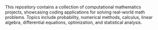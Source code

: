 This repository contains a collection of computational mathematics projects, showcasing coding applications for solving real-world math problems. Topics include probability, numerical methods, calculus, linear algebra, differential equations, optimization, and statistical analysis.
